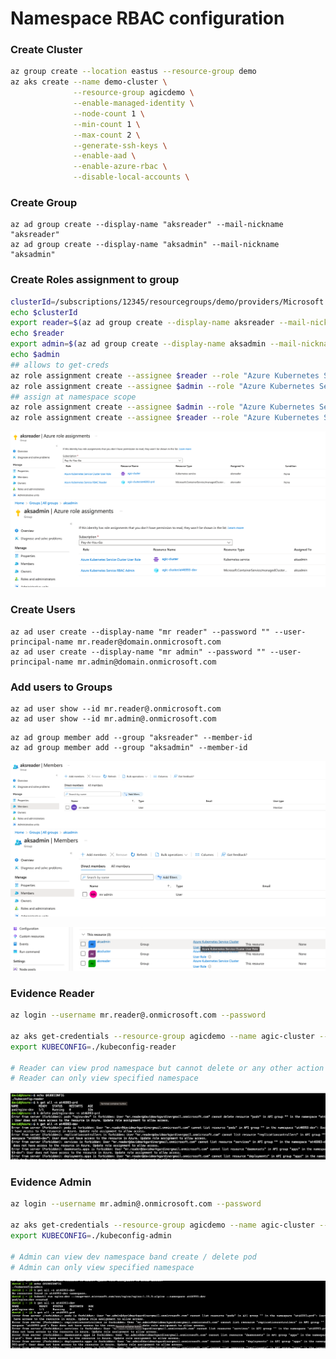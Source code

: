 
# Namespace RBAC configuration

### Create Cluster
```sh
az group create --location eastus --resource-group demo
az aks create --name demo-cluster \
              --resource-group agicdemo \
              --enable-managed-identity \
              --node-count 1 \
              --min-count 1 \
              --max-count 2 \
              --generate-ssh-keys \
              --enable-aad \
              --enable-azure-rbac \
              --disable-local-accounts \
```

### Create Group
```
az ad group create --display-name "aksreader" --mail-nickname "aksreader"
az ad group create --display-name "aksadmin" --mail-nickname "aksadmin"  
```
### Create Roles assignment to group
```sh
clusterId=/subscriptions/12345/resourcegroups/demo/providers/Microsoft.ContainerService/managedClusters/demo-cluster
echo $clusterId
export reader=$(az ad group create --display-name aksreader --mail-nickname aksreader --query objectId -o tsv)
echo $reader
export admin=$(az ad group create --display-name aksadmin --mail-nickname aksadmin --query objectId -o tsv)
echo $admin
## allows to get-creds
az role assignment create --assignee $reader --role "Azure Kubernetes Service Cluster User Role" --scope $clusterId
az role assignment create --assignee $admin --role "Azure Kubernetes Service Cluster User Role" --scope $clusterId
## assign at namespace scope
az role assignment create --assignee $admin --role "Azure Kubernetes Service RBAC Admin" --scope $clusterId/namespaces/at46993-dev
az role assignment create --assignee $reader --role "Azure Kubernetes Service RBAC Reader" --scope $clusterId/namespaces/at46993-prd

```
![](.\rbac-images\reader-roles.png)
![](.\rbac-images\admin-roles.png)

### Create Users
```
az ad user create --display-name "mr reader" --password "" --user-principal-name mr.reader@domain.onmicrosoft.com
az ad user create --display-name "mr admin" --password "" --user-principal-name mr.admin@domain.onmicrosoft.com
```

### Add users to Groups
```
az ad user show --id mr.reader@.onmicrosoft.com 
az ad user show --id mr.admin@.onmicrosoft.com 
```
```
az ad group member add --group "aksreader" --member-id 
az ad group member add --group "aksadmin" --member-id 
```
![](.\rbac-images\reader-members.png)
![](.\rbac-images\admin-members.png)

![](.\rbac-images\cluster-roles-assignment.png)






### Evidence Reader
```sh
az login --username mr.reader@.onmicrosoft.com --password 

az aks get-credentials --resource-group agicdemo --name agic-cluster --overwrite-existing --file ./kubeconfig-reader
export KUBECONFIG=./kubeconfig-reader

# Reader can view prod namespace but cannot delete or any other action
# Reader can only view specified namespace
```
![](.\rbac-images\reader.png)


### Evidence Admin
```sh
az login --username mr.admin@.onmicrosoft.com --password 

az aks get-credentials --resource-group agicdemo --name agic-cluster --overwrite-existing --file ./kubeconfig-admin
export KUBECONFIG=./kubeconfig-admin

# Admin can view dev namespace band create / delete pod
# Admin can only view specified namespace
```
![](.\rbac-images\admin.png)